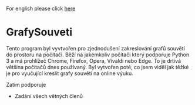 For english please click [here](README_en.md)
# GrafySouveti
Tento program byl vyvtvořen pro zjednodušení zakreslování grafů souvětí do prostoru na počítači. Běží na jakémkoliv počítači který podporuje Python 3 a má prohlížeč Chrome, Firefox, Opera, Vivaldi nebo Edge. To je drtivá většina počítačů dnes používaný.
Byl vytvořen poté, co jsem viděl jak těžké je pro vyučující kreslit grafy souvětí na online výuku.

Zatím podporuje
* Zadání všech větných členů